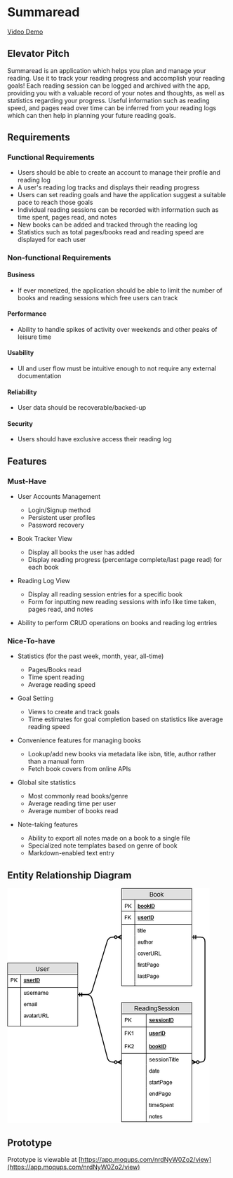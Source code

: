 # Summaread

[Video Demo](https://youtu.be/Jff1fWIDCn4)

## Elevator Pitch

Summaread is an application which helps you plan and manage your reading. Use it to track your reading progress and accomplish your reading goals! Each reading session can be logged and archived with the app, providing you with a valuable record of your notes and thoughts, as well as statistics regarding your progress. Useful information such as reading speed, and pages read over time can be inferred from your reading logs which can then help in planning your future reading goals.

## Requirements

### Functional Requirements
* Users should be able to create an account to manage their profile and reading log
* A user's reading log tracks and displays their reading progress
* Users can set reading goals and have the application suggest a suitable pace to reach those goals
* Individual reading sessions can be recorded with information such as time spent, pages read, and notes
* New books can be added and tracked through the reading log
* Statistics such as total pages/books read and reading speed are displayed for each user

### Non-functional Requirements

#### Business
* If ever monetized, the application should be able to limit the number of books and reading sessions which free users can track

#### Performance
* Ability to handle spikes of activity over weekends and other peaks of leisure time

#### Usability
* UI and user flow must be intuitive enough to not require any external documentation

#### Reliability
* User data should be recoverable/backed-up

#### Security
* Users should have exclusive access their reading log

## Features

### Must-Have
* User Accounts Management
  * Login/Signup method
  * Persistent user profiles
  * Password recovery

* Book Tracker View
  * Display all books the user has added
  * Display reading progress (percentage complete/last page read) for each book

* Reading Log View
  * Display all reading session entries for a specific book
  * Form for inputting new reading sessions with info like time taken, pages read, and notes

* Ability to perform CRUD operations on books and reading log entries

### Nice-To-have

* Statistics (for the past week, month, year, all-time)
  * Pages/Books read
  * Time spent reading
  * Average reading speed

* Goal Setting
  * Views to create and track goals
  * Time estimates for goal completion based on statistics like average reading speed

* Convenience features for managing books
  * Lookup/add new books via metadata like isbn, title, author rather than a manual form
  * Fetch book covers from online APIs

* Global site statistics
  * Most commonly read books/genre
  * Average reading time per user
  * Average number of books read 

* Note-taking features
  * Ability to export all notes made on a book to a single file
  * Specialized note templates based on genre of book
  * Markdown-enabled text entry


## Entity Relationship Diagram

![PageTurns Entity Relationship Diagram](pageturnsERD.png)

## Prototype

Prototype is viewable at [https://app.moqups.com/nrdNyW0Zo2/view](https://app.moqups.com/nrdNyW0Zo2/view)
